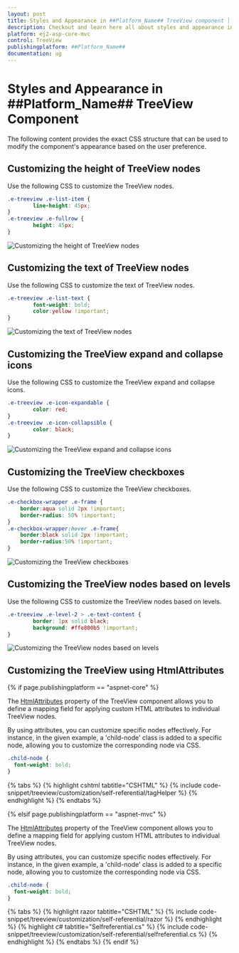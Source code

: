```yaml
---
layout: post
title: Styles and Appearance in ##Platform_Name## TreeView component | Syncfusion
description: Checkout and learn here all about styles and appearance in Syncfusion ##Platform_Name# TreeView component of Syncfusion Essential JS 2 and more.
platform: ej2-asp-core-mvc
control: TreeView
publishingplatform: ##Platform_Name##
documentation: ug
---
```


# Styles and Appearance in ##Platform_Name## TreeView Component

The following content provides the exact CSS structure that can be used to modify the component's appearance based on the user preference.

## Customizing the height of TreeView nodes

Use the following CSS to customize the TreeView nodes.

```css
.e-treeview .e-list-item { 
        line-height: 45px; 
} 
.e-treeview .e-fullrow { 
        height: 45px; 
}
```
![Customizing the height of TreeView nodes](./images/customize-node-height.png)

## Customizing the text of TreeView nodes

Use the following CSS to customize the text of TreeView nodes.

```css
.e-treeview .e-list-text { 
        font-weight: bold;
        color:yellow !important;
} 
```
![Customizing the text of TreeView nodes](./images/customize-treeview-text.png)

## Customizing the TreeView expand and collapse icons

Use the following CSS to customize the TreeView expand and collapse icons.

```css
.e-treeview .e-icon-expandable { 
        color: red; 
} 
.e-treeview .e-icon-collapsible { 
        color: black; 
}
```
![Customizing the TreeView expand and collapse icons](./images/customize-expand-collapse-icon.png)

## Customizing the TreeView checkboxes

Use the following CSS to customize the TreeView checkboxes.

```css
.e-checkbox-wrapper .e-frame {
    border:aqua solid 2px !important;
    border-radius: 50% !important;
}
.e-checkbox-wrapper:hover .e-frame{
    border:black solid 2px !important;
    border-radius:50% !important;
}
```
![Customizing the TreeView checkboxes](./images/customize-checkbox.png)

## Customizing the TreeView nodes based on levels

Use the following CSS to customize the TreeView nodes based on levels.

```css
.e-treeview .e-level-2 > .e-text-content { 
        border: 1px solid black; 
        background: #ffe800b5 !important;
} 
```
![Customizing the TreeView nodes based on levels](./images/customize-based-on-level.png)

## Customizing the TreeView using HtmlAttributes

{% if page.publishingplatform == "aspnet-core" %}

The [HtmlAttributes](https://help.syncfusion.com/cr/aspnetcore-js2/Syncfusion.EJ2.Navigations.TreeViewFieldsSettings.html#Syncfusion_EJ2_Navigations_TreeViewFieldsSettings_HtmlAttributes) property of the TreeView component allows you to define a mapping field for applying custom HTML attributes to individual TreeView nodes.

By using attributes, you can customize specific nodes effectively. For instance, in the given example, a 'child-node' class is added to a specific node, allowing you to customize the corresponding node via CSS.

```css
.child-node {
  font-weight: bold;
}
```

{% tabs %}
{% highlight cshtml tabtitle="CSHTML" %}
{% include code-snippet/treeview/customization/self-referential/tagHelper %}
{% endhighlight %}
{% endtabs %}

{% elsif page.publishingplatform == "aspnet-mvc" %}


The [HtmlAttributes](https://help.syncfusion.com/cr/aspnetmvc-js2/Syncfusion.EJ2.Navigations.TreeViewFieldsSettings.html#Syncfusion_EJ2_Navigations_TreeViewFieldsSettings_HtmlAttributes) property of the TreeView component allows you to define a mapping field for applying custom HTML attributes to individual TreeView nodes.

By using attributes, you can customize specific nodes effectively. For instance, in the given example, a 'child-node' class is added to a specific node, allowing you to customize the corresponding node via CSS.

```css
.child-node {
  font-weight: bold;
}
```

{% tabs %}
{% highlight razor tabtitle="CSHTML" %}
{% include code-snippet/treeview/customization/self-referential/razor %}
{% endhighlight %}
{% highlight c# tabtitle="Selfreferential.cs" %}
{% include code-snippet/treeview/customization/self-referential/selfreferential.cs %}
{% endhighlight %}
{% endtabs %}
{% endif %}
